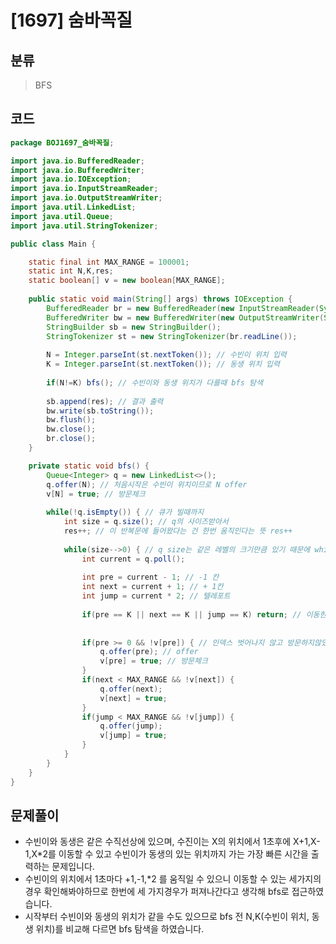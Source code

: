 # [1697] 숨바꼭질

## 분류
> BFS

## 코드
```java
package BOJ1697_숨바꼭질;

import java.io.BufferedReader;
import java.io.BufferedWriter;
import java.io.IOException;
import java.io.InputStreamReader;
import java.io.OutputStreamWriter;
import java.util.LinkedList;
import java.util.Queue;
import java.util.StringTokenizer;

public class Main {

	static final int MAX_RANGE = 100001;
	static int N,K,res;
	static boolean[] v = new boolean[MAX_RANGE];
	
	public static void main(String[] args) throws IOException {
		BufferedReader br = new BufferedReader(new InputStreamReader(System.in));
		BufferedWriter bw = new BufferedWriter(new OutputStreamWriter(System.out));
		StringBuilder sb = new StringBuilder();
		StringTokenizer st = new StringTokenizer(br.readLine());
		
		N = Integer.parseInt(st.nextToken()); // 수빈이 위치 입력
		K = Integer.parseInt(st.nextToken()); // 동생 위치 입력
		
		if(N!=K) bfs(); // 수빈이와 동생 위치가 다를때 bfs 탐색
		
		sb.append(res); // 결과 출력
		bw.write(sb.toString());
		bw.flush();
		bw.close();
		br.close();
	}

	private static void bfs() {
		Queue<Integer> q = new LinkedList<>();
		q.offer(N); // 처음시작은 수빈이 위치이므로 N offer
		v[N] = true; // 방문체크
		
		while(!q.isEmpty()) { // 큐가 빌때까지
			int size = q.size(); // q의 사이즈받아서 
			res++; // 이 반복문에 들어왔다는 건 한번 움직인다는 뜻 res++
			
			while(size-->0) { // q size는 같은 레벨의 크기만큼 있기 때문에 while문을 돌면 해당 레벨까지만 돔
				int current = q.poll();
				
				int pre = current - 1; // -1 칸
				int next = current + 1; // + 1칸
				int jump = current * 2; // 텔레포트
			
				if(pre == K || next == K || jump == K) return; // 이동한 곳이 수빈이 위치이면 bfs 종료
				
				
				if(pre >= 0 && !v[pre]) { // 인덱스 벗어나지 않고 방문하지않았으면
					q.offer(pre); // offer
					v[pre] = true; // 방문체크
				}
				if(next < MAX_RANGE && !v[next]) {
					q.offer(next);
					v[next] = true;
				}
				if(jump < MAX_RANGE && !v[jump]) {
					q.offer(jump);
					v[jump] = true;
				}				
			}			
		}		
	}	
}

```

## 문제풀이

- 수빈이와 동생은 같은 수직선상에 있으며, 수진이는 X의 위치에서 1초후에 X+1,X-1,X*2를 이동할 수 있고 수빈이가 동생의 있는 위치까지 가는 가장 빠른 시간을 출력하는 문제입니다.
- 수빈이의 위치에서 1초마다 +1,-1,*2 를 움직일 수 있으니 이동할 수 있는 세가지의 경우 확인해봐야하므로 한번에 세 가지경우가 퍼져나간다고 생각해 bfs로 접근하였습니다.
- 시작부터 수빈이와 동생의 위치가 같을 수도 있으므로 bfs 전 N,K(수빈이 위치, 동생 위치)를 비교해 다르면 bfs 탐색을 하였습니다.